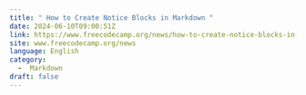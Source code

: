 ```yaml
---
title: " How to Create Notice Blocks in Markdown "
date: 2024-06-10T09:00:51Z
link: https://www.freecodecamp.org/news/how-to-create-notice-blocks-in-markdown/?utm_medium=RSS&utm_source=news.12bit.vn
site: www.freecodecamp.org/news
language: English
category:
  -  Markdown 
draft: false
---
```


